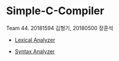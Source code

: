 # Simple-C-Compiler

Team 44. 20181594 김형기, 20180500 장훈석 



- [Lexical Analyzer](lexical_analyzer.md)

- [Syntax Analyzer](syntax_analyzer.md)



